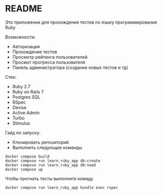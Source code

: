 # README

Это приложение для прохождения тестов по языку программирования Ruby

Возможности:
* Авторизация
* Прохождение тестов
* Просмотр рейтинга пользователей
* Просмот прогресса пользователя
* Панель администратора (создание новых тестов и тд)

Стек:
* Ruby 2.7
* Ruby on Rails 7
* Postgres SQL
* RSpec
* Devise
* Active Admin
* Turbo
* Stimulus

Гайд по запуску:

* Клонировать репозиторий
* Выполнить следующие команды

```
docker compose build
docker compose run learn_ruby_app db:create
docker compose run learn_ruby_app db:seed
docker compose up
```

Чтобы прогнать тесты выполните комаду
```
docker compose run learn_ruby_app bundle exec rspec
```